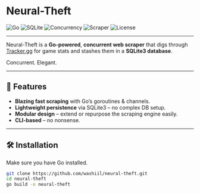 # Neural-Theft


![Go](https://img.shields.io/badge/Go-1.22+-00ADD8?logo=go&logoColor=white&style=for-the-badge) ![SQLite](https://img.shields.io/badge/SQLite-3-003B57?logo=sqlite&logoColor=white&style=for-the-badge) ![Concurrency](https://img.shields.io/badge/Concurrency-Enabled-brightgreen?style=for-the-badge) ![Scraper](https://img.shields.io/badge/Webscraper-Tracker.gg-purple?style=for-the-badge) ![License](https://img.shields.io/badge/License-MIT-blue?style=for-the-badge)

---

Neural-Theft is a **Go-powered**, **concurrent web scraper** that digs through [Tracker.gg](https://tracker.gg) for game stats and stashes them in a **SQLite3 database**.  

Concurrent. Elegant.  

---

## 🚀 Features
- **Blazing fast scraping** with Go’s goroutines & channels.
- **Lightweight persistence** via SQLite3 – no complex DB setup.
- **Modular design** – extend or repurpose the scraping engine easily.
- **CLI-based** – no nonsense.

---

## 🛠 Installation
Make sure you have Go installed.

```bash
git clone https://github.com/washiil/neural-theft.git
cd neural-theft
go build -o neural-theft
